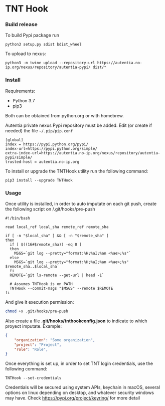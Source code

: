 # TNT Hook

### Build release 
To build Pypi package run
```shell script
python3 setup.py sdist bdist_wheel
```
To upload to nexus:
```shell script
python3 -m twine upload --repository-url https://autentia.no-ip.org/nexus/repository/autentia-pypi/ dist/*
```

### Install
Requirements:
- Python 3.7
- pip3

Both can be obtained from python.org or with homebrew.

Autentia private nexus Pypi repository must be added. Edit (or create if needed) the file ```~/.pip/pip.conf```
```
[global]
index = https://pypi.python.org/pypi/
index-url=https://pypi.python.org/simple/
extra-index-url=https://autentia.no-ip.org/nexus/repository/autentia-pypi/simple/
trusted-host = autentia.no-ip.org
```

To install or upgrade the TNTHook utility run the following command:
```shell script
pip3 install --upgrade TNTHook
```

### Usage
Once utility is installed, in order to auto imputate on each git push, create the following script on <your-git-project>/.git/hooks/pre-push
```shell script
#!/bin/bash

read local_ref local_sha remote_ref remote_sha

if [ -n "$local_sha" ] && [ -n "$remote_sha" ]
then
  if [ $((16#$remote_sha)) -eq 0 ]
  then
    MSGS=`git log --pretty="format:%H;%aI;%an <%ae>;%s"`
  else
    MSGS=`git log --pretty="format:%H;%aI;%an <%ae>;%s" $remote_sha..$local_sha`
  fi
  REMOTE=`git ls-remote --get-url | head -1`

  # Assumes TNTHook is on PATH
  TNTHook --commit-msgs "$MSGS" --remote $REMOTE
fi
```
And give it execution permission:
```bash
chmod +x .git/hooks/pre-push
```
Also create a file **.git/hooks/tnthookconfig.json** to indicate to which proyect imputate. Example:
```json
{
    "organization": "Some organization",
    "project": "Project",
    "role": "Role",
}
```
Once everything is set up, in order to set TNT login credentials, use the following command:
```shell script
TNTHook --set-credentials
```
Credentials will be secured using system APIs, keychain in macOS, several options on linux depending on desktop, and whatever security windows may have. Check https://pypi.org/project/keyring/ for more detail
